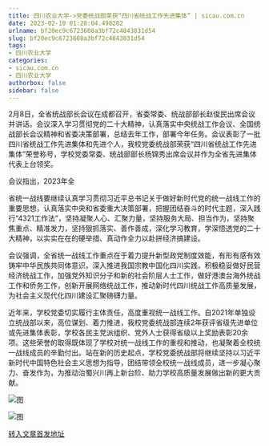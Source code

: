 ```yaml
---
title: 四川农业大学->党委统战部荣获“四川省统战工作先进集体” | sicau.com.cn
date: 2023-02-10 01:28:04.498282
urlname: bf20ec9c6723608a3bf72c4843831d54
slug: bf20ec9c6723608a3bf72c4843831d54
tags: 
- 四川农业大学
categories:
- sicau.com.cn
- 四川农业大学
authorbox: false
sidebar: false
---
```

2月8日，全省统战部长会议在成都召开，省委常委、统战部部长赵俊民出席会议并讲话。会议深入学习贯彻党的二十大精神，认真落实中央统战工作会议、全国统战部长会议精神和省委决策部署，总结去年工作，部署今年任务。会议表彰了一批四川省统战工作先进集体和先进个人，我校党委统战部荣获“四川省统战工作先进集体”荣誉称号，学校党委常委、统战部部长杨锦秀出席会议并作为全省先进集体代表上台领奖。

会议指出，2023年全
<!--more-->
省统一战线要继续认真学习贯彻习近平总书记关于做好新时代党的统一战线工作的重要思想，认真落实中央和省委重大决策部署，把握团结奋斗的时代主题，深入践行“4321工作法”，坚持凝聚人心、汇聚力量，坚持服务大局、担当作为，坚持聚焦重点、精准发力，坚持狠抓落实、善作善成，深化学习教育，学深悟透党的二十大精神，以实实在在的硬举措、真动作全力以赴拼经济搞建设。

会议强调，全省统一战线工作重点在于着力提升新型政党制度效能，有形有感有效铸牢中华民族共同体意识，深入推进我国宗教中国化四川实践，积极稳妥做好民营经济统战工作，加强党外知识分子和新的社会阶层人士工作，做好港澳台海外统战工作和侨务工作，创新开展网络统战工作，推动新时代四川统战工作高质量发展，为社会主义现代化四川建设汇聚磅礴力量。

近年来，学校党委切实履行主体责任，高度重视统一战线工作。自2021年单独设立统战部以来，高位谋划、着力推进，我校党委统战部连续2年获评省级先进单位或先进集体表彰，学校各民主党派组织、党外人士获得省级以上奖励表彰20余项。这些荣誉的取得既体现了学校对统一战线工作的重视和推动，也凝聚着全校统一战线成员的辛勤付出。站在新的历史起点，学校党委统战部将继续坚持以习近平新时代中国特色社会主义思想为指导，团结带领全校统一战线成员，进一步凝心聚力、奋发作为，为推动治蜀兴川再上新台阶、助力学校高质量发展做出新的更大贡献。

![图](https://news.sicau.edu.cn/__local/7/52/0D/9932E230A7FEED126C0B7D0E039_AE58DBBB_18EBA.jpg)

![图](https://news.sicau.edu.cn/__local/B/B0/1B/108B96AAF7F38BD1B4A279B06E7_1BD07C0B_461CA.jpg)

[转入文章首发地址](https://news.sicau.edu.cn/info/1078/70964.htm)